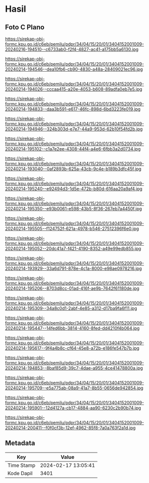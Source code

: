# Hasil

## Foto C Plano

https://sirekap-obj-formc.kpu.go.id/c6eb/pemilu/pdpr/34/04/15/20/01/3404152001009-20240216-194510--c6733ab0-f2f4-4827-ac41-a175bb5a6130.jpg

https://sirekap-obj-formc.kpu.go.id/c6eb/pemilu/pdpr/34/04/15/20/01/3404152001009-20240214-194546--dea10fb6-cb90-4830-a48a-28409021ec96.jpg

https://sirekap-obj-formc.kpu.go.id/c6eb/pemilu/pdpr/34/04/15/20/01/3404152001009-20240214-194026--cccaa415-a20e-4053-b608-89adfa0eb7e5.jpg

https://sirekap-obj-formc.kpu.go.id/c6eb/pemilu/pdpr/34/04/15/20/01/3404152001009-20240214-194833--daa3b591-e617-46fc-898d-6bd3223fe019.jpg

https://sirekap-obj-formc.kpu.go.id/c6eb/pemilu/pdpr/34/04/15/20/01/3404152001009-20240214-194946--324b303d-e7e7-44a9-953d-62b10f54fd2b.jpg

https://sirekap-obj-formc.kpu.go.id/c6eb/pemilu/pdpr/34/04/15/20/01/3404152001009-20240214-195102--c1a7e2ee-4308-44f4-a4e6-6fbb3a2d0734.jpg

https://sirekap-obj-formc.kpu.go.id/c6eb/pemilu/pdpr/34/04/15/20/01/3404152001009-20240214-193040--0af2893b-625a-43cb-9c4e-b189b3dfc45f.jpg

https://sirekap-obj-formc.kpu.go.id/c6eb/pemilu/pdpr/34/04/15/20/01/3404152001009-20240214-195240--e92494d3-1d5e-472b-b80d-616aa20a9af4.jpg

https://sirekap-obj-formc.kpu.go.id/c6eb/pemilu/pdpr/34/04/15/20/01/3404152001009-20240214-195350--e93b0061-e598-43b5-8f36-267eb7a4450f.jpg

https://sirekap-obj-formc.kpu.go.id/c6eb/pemilu/pdpr/34/04/15/20/01/3404152001009-20240214-195505--f124752f-621a-4978-b546-27512396f6e0.jpg

https://sirekap-obj-formc.kpu.go.id/c6eb/pemilu/pdpr/34/04/15/20/01/3404152001009-20240214-195052--20dc41a7-f421-4190-8352-a49e99edb855.jpg

https://sirekap-obj-formc.kpu.go.id/c6eb/pemilu/pdpr/34/04/15/20/01/3404152001009-20240214-193929--33a6d791-878e-4c1a-8000-e98ae0978216.jpg

https://sirekap-obj-formc.kpu.go.id/c6eb/pemilu/pdpr/34/04/15/20/01/3404152001009-20240214-195206--8703d8cc-01ad-416f-ae9b-7642f61180de.jpg

https://sirekap-obj-formc.kpu.go.id/c6eb/pemilu/pdpr/34/04/15/20/01/3404152001009-20240214-195309--34a8c0d1-2abf-4e85-a312-d17ba9fa6f11.jpg

https://sirekap-obj-formc.kpu.go.id/c6eb/pemilu/pdpr/34/04/15/20/01/3404152001009-20240214-195447--14fed6bb-3814-4160-8fed-dd4210f4b064.jpg

https://sirekap-obj-formc.kpu.go.id/c6eb/pemilu/pdpr/34/04/15/20/01/3404152001009-20240214-195617--9f4a4b8c-cf64-45e8-a72b-e186fe547b7b.jpg

https://sirekap-obj-formc.kpu.go.id/c6eb/pemilu/pdpr/34/04/15/20/01/3404152001009-20240214-194853--8baf85d9-39c7-4dae-a955-4ce41478800a.jpg

https://sirekap-obj-formc.kpu.go.id/c6eb/pemilu/pdpr/34/04/15/20/01/3404152001009-20240214-195709--e5a775ab-08a9-41a7-8b55-0656de942854.jpg

https://sirekap-obj-formc.kpu.go.id/c6eb/pemilu/pdpr/34/04/15/20/01/3404152001009-20240214-195901--12d4127a-cb17-4884-aa90-6230c2b90b74.jpg

https://sirekap-obj-formc.kpu.go.id/c6eb/pemilu/pdpr/34/04/15/20/01/3404152001009-20240214-200411--f0f0cf3b-12ef-4962-85f8-7a0a763f2a1d.jpg


## Metadata

| Key        | Value               |
| ---------- | ------------------- |
| Time Stamp | 2024-02-17 13:05:41 |
| Kode Dapil | 3401                |



